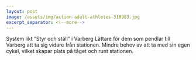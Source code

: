 ```yaml
---
layout: post
image: /assets/img/action-adult-athletes-310983.jpg
excerpt_separator: <!--more-->
---
```

System likt ”Styr och ställ” i Varberg <!--more-->
Lättare för dem som pendlar till Varberg att ta sig vidare från stationen. Mindre behov av att ta med sin egen cykel, vilket skapar plats på tåget och runt stationen.
